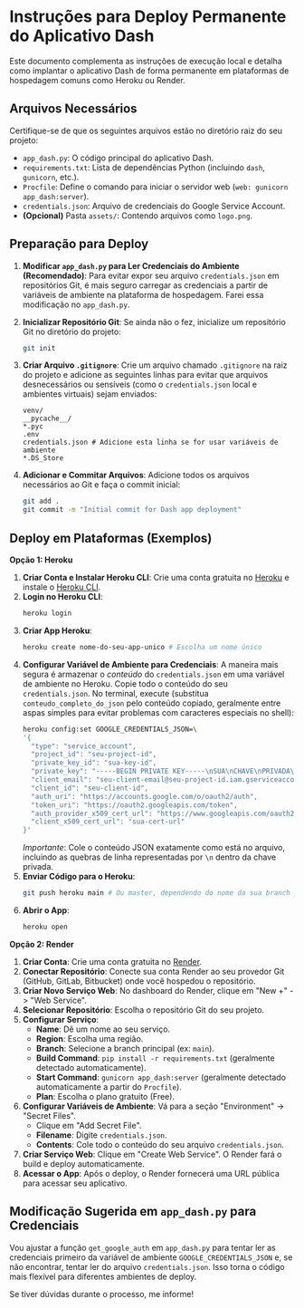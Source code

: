 # Instruções para Deploy Permanente do Aplicativo Dash

Este documento complementa as instruções de execução local e detalha como implantar o aplicativo Dash de forma permanente em plataformas de hospedagem comuns como Heroku ou Render.

## Arquivos Necessários

Certifique-se de que os seguintes arquivos estão no diretório raiz do seu projeto:

*   `app_dash.py`: O código principal do aplicativo Dash.
*   `requirements.txt`: Lista de dependências Python (incluindo `dash`, `gunicorn`, etc.).
*   `Procfile`: Define o comando para iniciar o servidor web (`web: gunicorn app_dash:server`).
*   `credentials.json`: Arquivo de credenciais do Google Service Account.
*   **(Opcional)** Pasta `assets/`: Contendo arquivos como `logo.png`.

## Preparação para Deploy

1.  **Modificar `app_dash.py` para Ler Credenciais do Ambiente (Recomendado)**:
    Para evitar expor seu arquivo `credentials.json` em repositórios Git, é mais seguro carregar as credenciais a partir de variáveis de ambiente na plataforma de hospedagem. Farei essa modificação no `app_dash.py`.

2.  **Inicializar Repositório Git**:
    Se ainda não o fez, inicialize um repositório Git no diretório do projeto:
    ```bash
    git init
    ```

3.  **Criar Arquivo `.gitignore`**:
    Crie um arquivo chamado `.gitignore` na raiz do projeto e adicione as seguintes linhas para evitar que arquivos desnecessários ou sensíveis (como o `credentials.json` local e ambientes virtuais) sejam enviados:
    ```
    venv/
    __pycache__/
    *.pyc
    .env
    credentials.json # Adicione esta linha se for usar variáveis de ambiente
    *.DS_Store
    ```

4.  **Adicionar e Commitar Arquivos**:
    Adicione todos os arquivos necessários ao Git e faça o commit inicial:
    ```bash
    git add .
    git commit -m "Initial commit for Dash app deployment"
    ```

## Deploy em Plataformas (Exemplos)

**Opção 1: Heroku**

1.  **Criar Conta e Instalar Heroku CLI**: Crie uma conta gratuita no [Heroku](https://www.heroku.com/) e instale o [Heroku CLI](https://devcenter.heroku.com/articles/heroku-cli).
2.  **Login no Heroku CLI**:
    ```bash
    heroku login
    ```
3.  **Criar App Heroku**:
    ```bash
    heroku create nome-do-seu-app-unico # Escolha um nome único
    ```
4.  **Configurar Variável de Ambiente para Credenciais**: 
    A maneira mais segura é armazenar o *conteúdo* do `credentials.json` em uma variável de ambiente no Heroku. Copie todo o conteúdo do seu `credentials.json`.
    No terminal, execute (substitua `conteudo_completo_do_json` pelo conteúdo copiado, geralmente entre aspas simples para evitar problemas com caracteres especiais no shell):
    ```bash
    heroku config:set GOOGLE_CREDENTIALS_JSON=\
    '{
      "type": "service_account",
      "project_id": "seu-project-id",
      "private_key_id": "sua-key-id",
      "private_key": "-----BEGIN PRIVATE KEY-----\nSUA\nCHAVE\nPRIVADA\nAQUI\n-----END PRIVATE KEY-----\n",
      "client_email": "seu-client-email@seu-project-id.iam.gserviceaccount.com",
      "client_id": "seu-client-id",
      "auth_uri": "https://accounts.google.com/o/oauth2/auth",
      "token_uri": "https://oauth2.googleapis.com/token",
      "auth_provider_x509_cert_url": "https://www.googleapis.com/oauth2/v1/certs",
      "client_x509_cert_url": "sua-cert-url"
    }'
    ```
    *Importante*: Cole o conteúdo JSON exatamente como está no arquivo, incluindo as quebras de linha representadas por `\n` dentro da chave privada.
5.  **Enviar Código para o Heroku**:
    ```bash
    git push heroku main # Ou master, dependendo do nome da sua branch principal
    ```
6.  **Abrir o App**:
    ```bash
    heroku open
    ```

**Opção 2: Render**

1.  **Criar Conta**: Crie uma conta gratuita no [Render](https://render.com/).
2.  **Conectar Repositório**: Conecte sua conta Render ao seu provedor Git (GitHub, GitLab, Bitbucket) onde você hospedou o repositório.
3.  **Criar Novo Serviço Web**: No dashboard do Render, clique em "New +" -> "Web Service".
4.  **Selecionar Repositório**: Escolha o repositório Git do seu projeto.
5.  **Configurar Serviço**:
    *   **Name**: Dê um nome ao seu serviço.
    *   **Region**: Escolha uma região.
    *   **Branch**: Selecione a branch principal (ex: `main`).
    *   **Build Command**: `pip install -r requirements.txt` (geralmente detectado automaticamente).
    *   **Start Command**: `gunicorn app_dash:server` (geralmente detectado automaticamente a partir do `Procfile`).
    *   **Plan**: Escolha o plano gratuito (Free).
6.  **Configurar Variáveis de Ambiente**: Vá para a seção "Environment" -> "Secret Files".
    *   Clique em "Add Secret File".
    *   **Filename**: Digite `credentials.json`.
    *   **Contents**: Cole todo o conteúdo do seu arquivo `credentials.json`.
7.  **Criar Serviço Web**: Clique em "Create Web Service". O Render fará o build e deploy automaticamente.
8.  **Acessar o App**: Após o deploy, o Render fornecerá uma URL pública para acessar seu aplicativo.

## Modificação Sugerida em `app_dash.py` para Credenciais

Vou ajustar a função `get_google_auth` em `app_dash.py` para tentar ler as credenciais primeiro da variável de ambiente `GOOGLE_CREDENTIALS_JSON` e, se não encontrar, tentar ler do arquivo `credentials.json`. Isso torna o código mais flexível para diferentes ambientes de deploy.

Se tiver dúvidas durante o processo, me informe!
